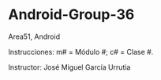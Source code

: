 # Android-Group-36

Area51, Android

Instrucciones: m# = Módulo #; c# = Clase #.

Instructor: José Miguel García Urrutia
